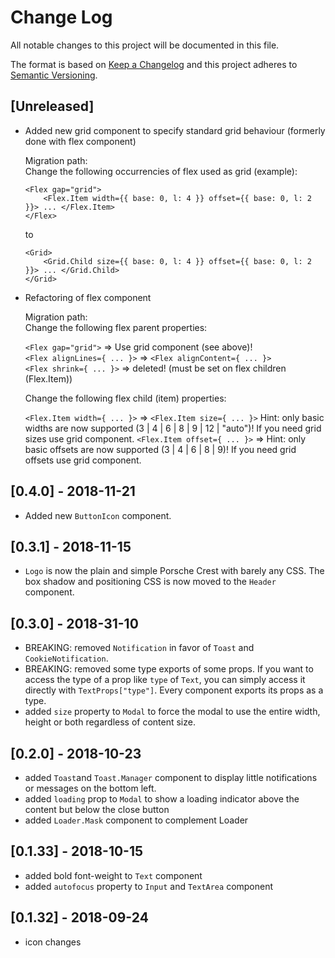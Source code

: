 # Change Log

All notable changes to this project will be documented in this file.

The format is based on [Keep a Changelog](http://keepachangelog.com/)
and this project adheres to [Semantic Versioning](http://semver.org/).

## [Unreleased]
- Added new grid component to specify standard grid behaviour (formerly done with flex component)  

    Migration path:  
    Change the following occurrencies of flex used as grid (example):
    
    ```
    <Flex gap="grid">
        <Flex.Item width={{ base: 0, l: 4 }} offset={{ base: 0, l: 2 }}> ... </Flex.Item>
    </Flex>
    ```
    
    to
    
    ```
    <Grid>
        <Grid.Child size={{ base: 0, l: 4 }} offset={{ base: 0, l: 2 }}> ... </Grid.Child>
    </Grid>
    ```

- Refactoring of flex component  

    Migration path:  
    Change the following flex parent properties:  
    
    `<Flex gap="grid">` => Use grid component (see above)!  
    `<Flex alignLines={ ... }>` => `<Flex alignContent={ ... }>`  
    `<Flex shrink={ ... }>` => deleted! (must be set on flex children (Flex.Item)) 
    
    Change the following flex child (item) properties:  
    
    `<Flex.Item width={ ... }>` => `<Flex.Item size={ ... }>` Hint: only basic widths are now supported (3 | 4 | 6 | 8 | 9 | 12 | "auto")! If you need grid sizes use grid component.
    `<Flex.Item offset={ ... }>` => Hint: only basic offsets are now supported (3 | 4 | 6 | 8 | 9)! If you need grid offsets use grid component.

## [0.4.0] - 2018-11-21
- Added new `ButtonIcon` component.

## [0.3.1] - 2018-11-15
- `Logo` is now the plain and simple Porsche Crest with barely any CSS. The box shadow and positioning CSS is now moved to the `Header` component.

## [0.3.0] - 2018-31-10
- BREAKING: removed `Notification` in favor of `Toast` and `CookieNotification`.
- BREAKING: removed some type exports of some props. If you want to access the type of a prop like `type` of `Text`, you can simply access it directly with `TextProps["type"]`. Every component exports its props as a type.
- added `size` property to `Modal` to force the modal to use the entire width, height or both regardless of content size.

## [0.2.0] - 2018-10-23
- added `Toast`and `Toast.Manager` component to display little notifications or messages on the bottom left.
- added `loading` prop to `Modal` to show a loading indicator above the content but below the close button
- added `Loader.Mask` component to complement Loader

## [0.1.33] - 2018-10-15
- added bold font-weight to `Text` component
- added `autofocus` property to `Input` and `TextArea` component

## [0.1.32] - 2018-09-24
- icon changes

